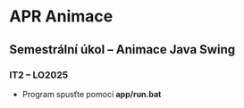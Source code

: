 # APR Animace
## Semestrální úkol – Animace Java Swing
### IT2 – LO2025

* Program spusťte pomocí **app/run.bat**